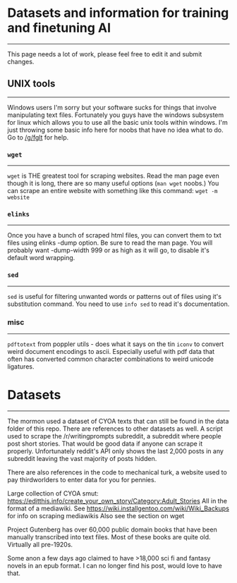 # Datasets and information for training and finetuning AI
----------------------------
This page needs a lot of work, please feel free to edit it and submit changes.

## UNIX tools
----------
Windows users I'm sorry but your software sucks for things that involve manipulating text files. Fortunately you guys have the windows subsystem for linux which allows you to use all the basic unix tools within windows. I'm just throwing some basic info here for noobs that have no idea what to do. Go to [/g/fglt](https://boards.4channel.org/g/catalog#s=fglt) for help.

### `wget`
---------------------------
`wget` is THE greatest tool for scraping websites. Read the man page even though it is long, there are so many useful options (`man wget` noobs.)
You can scrape an entire website with something like this command: `wget -m website`

### `elinks`
----------------
Once you have a bunch of scraped html files, you can convert them to txt files using elinks -dump option. Be sure to read the man page. You will probably want -dump-width 999 or as high as it will go, to disable it's default word wrapping.

### `sed`
------------
`sed` is useful for filtering unwanted words or patterns out of files using it's substitution command.  You need to use `info sed` to read it's documentation.

### misc
------------
`pdftotext` from poppler utils - does what it says on the tin
`iconv` to convert weird document encodings to ascii. Especially useful with pdf data that often has converted common character combinations to weird unicode ligatures.


# Datasets
------------------------
The mormon used a dataset of CYOA texts that can still be found in the data folder of this repo. There are references to other datasets as well. A script used to scrape the /r/writingprompts subreddit, a subreddit where people post short stories. That would be good data if anyone can scrape it properly. Unfortunately reddit's API only shows the last 2,000 posts in any subreddit leaving the vast majority of posts hidden.

There are also references in the code to mechanical turk, a website used to pay thirdworlders to enter data for you for pennies.

Large collection of CYOA smut: https://editthis.info/create_your_own_story/Category:Adult_Stories
	All in the format of a mediawiki. See https://wiki.installgentoo.com/wiki/Wiki_Backups for info on scraping mediawikis
	Also see the section on wget 

Project Gutenberg has over 60,000 public domain books that have been manually transcribed into text files. Most of these books are quite old. Virtually all pre-1920s.

Some anon a few days ago claimed to have >18,000 sci fi and fantasy novels in an epub format. I can no longer find his post, would love to have that.
